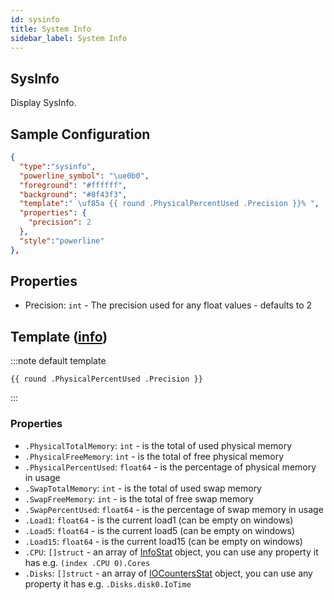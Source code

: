 ```yaml
---
id: sysinfo
title: System Info
sidebar_label: System Info
---
```


## SysInfo

Display SysInfo.

## Sample Configuration

```json
{
  "type":"sysinfo",
  "powerline_symbol": "\ue0b0",
  "foreground": "#ffffff",
  "background": "#8f43f3",
  "template":" \uf85a {{ round .PhysicalPercentUsed .Precision }}% ",
  "properties": {
    "precision": 2
  },
  "style":"powerline"
},
```

## Properties

- Precision: `int` - The precision used for any float values - defaults to 2

## Template ([info][templates])

:::note default template

``` template
{{ round .PhysicalPercentUsed .Precision }}
```

:::

### Properties

- `.PhysicalTotalMemory`: `int` - is the total of used physical memory
- `.PhysicalFreeMemory`: `int` - is the total of free physical memory
- `.PhysicalPercentUsed`: `float64` - is the percentage of physical memory in usage
- `.SwapTotalMemory`: `int` - is the total of used swap memory
- `.SwapFreeMemory`: `int` -  is the total of free swap memory
- `.SwapPercentUsed`: `float64` - is the percentage of swap memory in usage
- `.Load1`: `float64` - is the current load1 (can be empty on windows)
- `.Load5`: `float64` - is the current load5 (can be empty on windows)
- `.Load15`: `float64` - is the current load15 (can be empty on windows)
- `.CPU`: `[]struct` - an array of [InfoStat][cpuinfo] object, you can use any property it has e.g. `(index .CPU 0).Cores`
- `.Disks`: `[]struct` - an array of [IOCountersStat][ioinfo] object, you can use any property it has e.g. `.Disks.disk0.IoTime`

[cpuinfo]: https://github.com/shirou/gopsutil/blob/78065a7ce2021f6a78c8d6f586a2683ba501dcec/cpu/cpu.go#L32
[ioinfo]: https://github.com/shirou/gopsutil/blob/e0ec1b9cda4470db704a862282a396986d7e930c/disk/disk.go#L32
[templates]: /docs/config-templates
